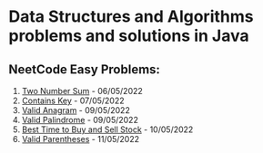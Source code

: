 # Data Structures and Algorithms problems and solutions in Java

## NeetCode Easy Problems:

1. [Two Number Sum](./TwoSum.md) - 06/05/2022
2. [Contains Key](./ContainsKey.md) - 07/05/2022
3. [Valid Anagram](./ValidAnagram.md) - 09/05/2022
4. [Valid Palindrome](./ValidPalindrome.md) - 09/05/2022
5. [Best Time to Buy and Sell Stock](./BestTimeToBuyAndSellStock.md) - 10/05/2022
6. [Valid Parentheses](./ValidParentheses.md) - 11/05/2022

